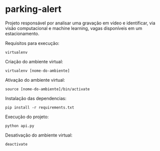 # parking-alert

Projeto responsável por analisar uma gravação em vídeo e identificar, via visão computacional e machine learning, vagas disponíveis em um estacionamento.

Requisitos para execução:

    virtualenv

Criação do ambiente virtual:

    virtualenv [nome-do-ambiente]
  
Ativação do ambiente virtual:

    source [nome-do-ambiente]/bin/activate
  
Instalação das dependencias:

    pip install -r requirements.txt

Execução do projeto:

    python api.py
  
Desativação do ambiente virtual:

    deactivate
